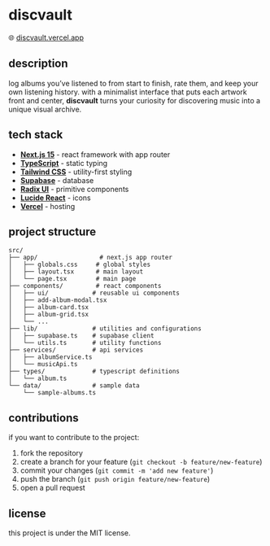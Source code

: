 # discvault

🌐 [discvault.vercel.app](https://discvault.vercel.app/)

## description

log albums you’ve listened to from start to finish, rate them, and keep your own listening history. with a minimalist interface that puts each artwork front and center, **discvault** turns your curiosity for discovering music into a unique visual archive.

## tech stack

- **[Next.js 15](https://nextjs.org/)** - react framework with app router
- **[TypeScript](https://www.typescriptlang.org/)** - static typing
- **[Tailwind CSS](https://tailwindcss.com/)** - utility-first styling
- **[Supabase](https://supabase.com/)** - database
- **[Radix UI](https://radix-ui.com/)** - primitive components
- **[Lucide React](https://lucide.dev/)** - icons
- **[Vercel](https://vercel.com/)** - hosting

## project structure

```
src/
├── app/                 # next.js app router
│   ├── globals.css     # global styles
│   ├── layout.tsx      # main layout
│   └── page.tsx        # main page
├── components/         # react components
│   ├── ui/            # reusable ui components
│   ├── add-album-modal.tsx
│   ├── album-card.tsx
│   ├── album-grid.tsx
│   └── ...
├── lib/               # utilities and configurations
│   ├── supabase.ts    # supabase client
│   └── utils.ts       # utility functions
├── services/          # api services
│   ├── albumService.ts
│   └── musicApi.ts
├── types/             # typescript definitions
│   └── album.ts
└── data/              # sample data
    └── sample-albums.ts
```

## contributions

if you want to contribute to the project:

1. fork the repository
2. create a branch for your feature (`git checkout -b feature/new-feature`)
3. commit your changes (`git commit -m 'add new feature'`)
4. push the branch (`git push origin feature/new-feature`)
5. open a pull request

## license

this project is under the MIT license.
